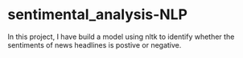 # sentimental_analysis-NLP
In this project, I have build a model using nltk to identify whether the sentiments of news headlines is postive or negative.
